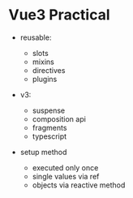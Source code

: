 # Vue3 Practical

- reusable:
  - slots
  - mixins
  - directives
  - plugins

- v3:
  - suspense
  - composition api
  - fragments
  - typescript

- setup method
  - executed only once
  - single values via ref
  - objects via reactive method
  

